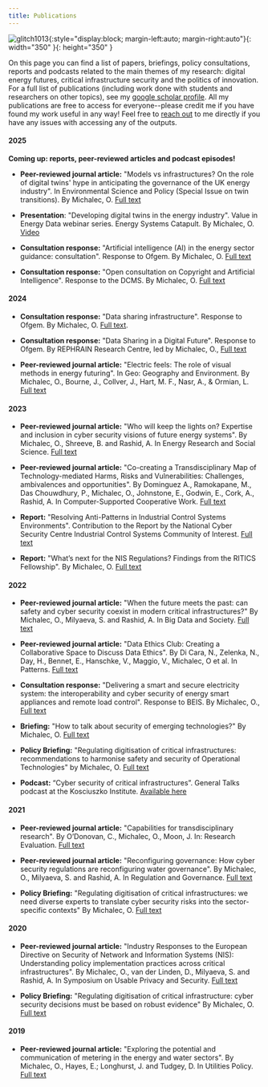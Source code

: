 ```yaml
---
title: Publications
---
```

![glitch1013](assets/img/1013.gif){:style="display:block; margin-left:auto; margin-right:auto"}{: width="350" }{: height="350" }

On this page you can find a list of papers, briefings, policy consultations, reports and podcasts related to the main themes of my research: digital energy futures, critical infrastructure security and the politics of innovation. For a full list of publications (including work done with students and researchers on other topics), see my [google scholar profile](https://scholar.google.com/citations?user=abDmargAAAAJ&hl=en&oi=ao). All my publications are free to access for everyone--please credit me if you have found my work useful in any way! Feel free to [reach out](https://www.bristol.ac.uk/people/person/Ola-Michalec-71ecc9a4-46cc-44f7-b382-ab767d7dc1c5/) to me directly if you have any issues with accessing any of the outputs.

#### 2025

  **Coming up: reports, peer-reviewed articles and podcast episodes!**

* **Peer-reviewed journal article:** "Models vs infrastructures? On the role of digital twins' hype in anticipating the governance of the UK energy industry". In Environmental Science and Policy (Special Issue on twin transitions). By Michalec, O. [Full text](https://doi.org/10.1016/j.envsci.2025.104041)

* **Presentation**: "Developing digital twins in the energy industry". Value in Energy Data webinar series. Energy Systems Catapult. By Michalec, O. [Video](https://www.youtube.com/watch?v=m7YmwzSdXxM&t=2115s&ab_channel=EnergySystemsCatapult) 

* **Consultation response:** "Artificial intelligence (AI) in the energy sector guidance: consultation". Response to Ofgem. By Michalec, O. [Full text](assets/Ofgem-AI-consultation-070225.pdf )

* **Consultation response:** "Open consultation on Copyright and Artificial Intelligence". Response to the DCMS. By Michalec, O. [Full text](assets/Ai-copyright-consultation-sharing.pdf)


#### 2024

* **Consultation response:** "Data sharing infrastructure". Response to Ofgem. By Michalec, O. [Full text](assets/documents/DSI-consultation-michalec-200924.pdf).

* **Consultation response:** "Data Sharing in a Digital Future". Response to Ofgem. By REPHRAIN Research Centre, led by Michalec, O., [Full text](assets/documents/Ofgem-data-sharing-response-UoB-REPHRAIN.pdf) 

* **Peer-reviewed journal article:** "Electric feels: The role of visual methods in energy futuring". In Geo: Geography and Environment. By Michalec, O., Bourne, J., Collver, J., Hart, M. F., Nasr, A., & Ormian, L. [Full text](https://doi.org/10.1002/geo2.156)
  
#### 2023

* **Peer-reviewed journal article:** "Who will keep the lights on? Expertise and inclusion in cyber security visions of future energy systems". By Michalec, O., Shreeve, B. and Rashid, A. In Energy Research and Social Science. [Full text](https://doi.org/10.1016/j.erss.2023.103327)

* **Peer-reviewed journal article:** "Co-creating a Transdisciplinary Map of Technology-mediated Harms, Risks and Vulnerabilities: Challenges, ambivalences and opportunities". By Dominguez  A., Ramokapane, M., Das Chouwdhury, P., Michalec, O., Johnstone, E., Godwin, E., Cork, A., Rashid, A. In Computer-Supported Cooperative Work. [Full text](https://dl.acm.org/doi/10.1145/3610179)

* **Report:** "Resolving Anti-Patterns in Industrial Control Systems Environments". Contribution to the Report by the National Cyber Security Centre Industrial Control Systems Community of Interest. [Full text](https://ritics.org/wp-content/uploads/2023/10/ICS-COI-Resolving-Anti-Patterns.pdf)

* **Report:** "What’s next for the NIS Regulations? Findings from the RITICS Fellowship". By Michalec, O.  [Full text](https://ritics.org/wp-content/uploads/2023/06/Whats-next-for-NIS-RITICS-report-final-310123.pdf)

#### 2022

* **Peer-reviewed journal article:** "When the future meets the past: can safety and cyber security coexist in modern critical infrastructures?" By Michalec, O., Milyaeva, S. and Rashid, A. In Big Data and Society. [Full text](https://doi.org/10.1177/20539517221108369)

* **Peer-reviewed journal article:** "Data Ethics Club: Creating a Collaborative Space to Discuss Data Ethics". By Di Cara, N., Zelenka, N., Day, H., Bennet, E., Hanschke, V., Maggio, V., Michalec, O et al. In Patterns. [Full text](https://doi.org/10.1016/j.patter.2022.100537)

* **Consultation response:** "Delivering a smart and secure electricity system: the interoperability and cyber security of energy smart appliances and remote load control". Response to BEIS. By Michalec, O., [Full text](assets/documents/Consultation_response_form-ESA-Michalec270922.pdf)

* **Briefing:** "How to talk about security of emerging technologies?" By Michalec, O. [Full text](https://petras-iot.org/wp-content/uploads/2022/03/How-to-talk-about-cybersecurity-of-emerging-technologies.pdf)

* **Policy Briefing:** "Regulating digitisation of critical infrastructures: recommendations to harmonise safety and security of Operational Technologies" by Michalec, O. [Full text](https://www.bristol.ac.uk/policybristol/policy-briefings/digitisation-critical-infrastructure/)

* **Podcast:** “Cyber security of critical infrastructures”. General Talks podcast at the Kosciuszko Institute. [Available here](https://open.spotify.com/episode/0HCXTuxMb1x4YFXmG9aMaX)

#### 2021

* **Peer-reviewed journal article:** "Capabilities for transdisciplinary research". By O’Donovan, C., Michalec, O., Moon, J.  In: Research Evaluation. [Full text](https://doi.org/10.1093/reseval/rvab038)

* **Peer-reviewed journal article:** "Reconfiguring governance: How cyber security regulations are reconfiguring water governance". By Michalec, O., Milyaeva, S. and Rashid, A. In Regulation and Governance. [Full text](https://doi.org/10.1111/rego.12423)

* **Policy Briefing:** "Regulating digitisation of critical infrastructures: we need diverse experts to translate cyber security risks into the sector-specific contexts" By Michalec, O. [Full text](https://www.bristol.ac.uk/policybristol/policy-briefings/regulating-digitisation-infrastructure/)

#### 2020

* **Peer-reviewed journal article:**  "Industry Responses to the European Directive on Security of Network and Information Systems (NIS): Understanding policy implementation practices across critical infrastructures". By Michalec, O., van der Linden, D., Milyaeva, S. and Rashid, A. In Symposium on Usable Privacy and Security. [Full text](https://www.usenix.org/conference/soups2020/presentation/michalec)

* **Policy Briefing:** "Regulating digitisation of critical infrastructure: cyber security decisions must be based on robust evidence" By Michalec, O. [Full text](https://www.bristol.ac.uk/policybristol/policy-briefings/regulating-digitisation-of-critical-infrastructure-cyber-security-decisions-must-be-based-on-robust-evidence/)

#### 2019

* **Peer-reviewed journal article:** "Exploring the potential and communication of metering in the energy and water sectors". By Michalec, O., Hayes, E.; Longhurst, J. and Tudgey, D. In Utilities Policy. [Full text](https://uwe-repository.worktribe.com/output/852198/enhancing-the-communication-potential-of-smart-metering-for-energy-and-water)



